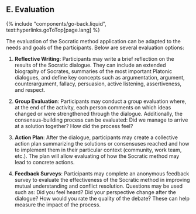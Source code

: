 ## E. Evaluation
{% include "components/go-back.liquid", text:hyperlinks.goToTop[page.lang] %}

The evaluation of the Socratic method application can be adapted to the needs and goals of the participants. Below are several evaluation options:

1. **Reflective Writing**: Participants may write a brief reflection on the results of the Socratic dialogue. They can include an extended biography of Socrates, summaries of the most important Platonic dialogues, and define key concepts such as argumentation, argument, counterargument, fallacy, persuasion, active listening, assertiveness, and respect.

2. **Group Evaluation**: Participants may conduct a group evaluation where, at the end of the activity, each person comments on which ideas changed or were strengthened through the dialogue. Additionally, the consensus-building process can be evaluated: Did we manage to arrive at a solution together? How did the process feel?

3. **Action Plan**: After the dialogue, participants may create a collective action plan summarizing the solutions or consensuses reached and how to implement them in their particular context (community, work team, etc.). The plan will allow evaluating of how the Socratic method may lead to concrete actions.

4. **Feedback Surveys**: Participants may complete an anonymous feedback survey to evaluate the effectiveness of the Socratic method in improving mutual understanding and conflict resolution. Questions may be used such as: Did you feel heard? Did your perspective change after the dialogue? How would you rate the quality of the debate? These can help measure the impact of the process.

